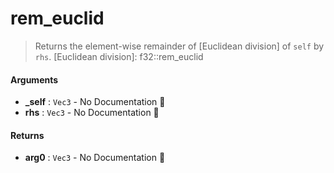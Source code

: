# rem\_euclid

>  Returns the element-wise remainder of [Euclidean division] of `self` by `rhs`.
>  [Euclidean division]: f32::rem_euclid

#### Arguments

- **\_self** : `Vec3` \- No Documentation 🚧
- **rhs** : `Vec3` \- No Documentation 🚧

#### Returns

- **arg0** : `Vec3` \- No Documentation 🚧